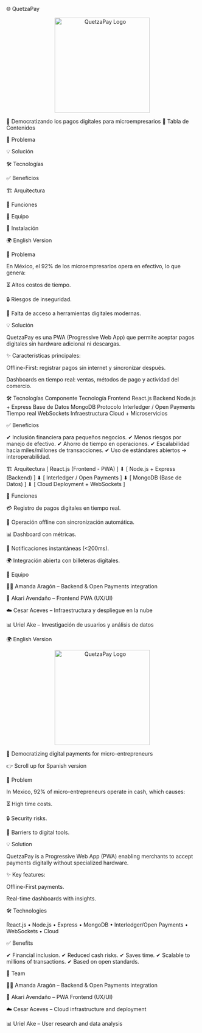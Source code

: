🌐 QuetzaPay
<p align="center"> <img src="assets/logo.png" alt="QuetzaPay Logo" width="250"/> </p>








🚀 Democratizando los pagos digitales para microempresarios
📖 Tabla de Contenidos

📌 Problema

💡 Solución

🛠️ Tecnologías

✅ Beneficios

🏗️ Arquitectura

🔑 Funciones

👥 Equipo

📂 Instalación

🌍 English Version

📌 Problema

En México, el 92% de los microempresarios opera en efectivo, lo que genera:

⏳ Altos costos de tiempo.

🔒 Riesgos de inseguridad.

🚫 Falta de acceso a herramientas digitales modernas.




💡 Solución

QuetzaPay es una PWA (Progressive Web App) que permite aceptar pagos digitales sin hardware adicional ni descargas.

✨ Características principales:

Offline-First: registrar pagos sin internet y sincronizar después.

Dashboards en tiempo real: ventas, métodos de pago y actividad del comercio.

🛠️ Tecnologías
Componente	          Tecnología
Frontend	                       React.js
Backend	                       Node.js + Express
Base de Datos	            MongoDB
Protocolo	                       Interledger / Open Payments
Tiempo real	                       WebSockets
Infraestructura	            Cloud + Microservicios


✅ Beneficios

✔ Inclusión financiera para pequeños negocios.
✔ Menos riesgos por manejo de efectivo.
✔ Ahorro de tiempo en operaciones.
✔ Escalabilidad hacia miles/millones de transacciones.
✔ Uso de estándares abiertos → interoperabilidad.

🏗️ Arquitectura
[ React.js (Frontend - PWA) ] 
        ⬇
[ Node.js + Express (Backend) ]
        ⬇
[ Interledger / Open Payments ]
        ⬇
[ MongoDB (Base de Datos) ]
        ⬇
[ Cloud Deployment + WebSockets ]



🔑 Funciones

💳 Registro de pagos digitales en tiempo real.

📶 Operación offline con sincronización automática.

📊 Dashboard con métricas.

🔔 Notificaciones instantáneas (<200ms).

🌍 Integración abierta con billeteras digitales.


👥 Equipo

👩‍💻 Amanda Aragón – Backend & Open Payments integration

🎨 Akari Avendaño – Frontend PWA (UX/UI)

☁️ Cesar Aceves – Infraestructura y despliegue en la nube

📊 Uriel Ake – Investigación de usuarios y análisis de datos





🌍 English Version
<p align="center"> <img src="assets/logo.png" alt="QuetzaPay Logo" width="250"/> </p>
🚀 Democratizing digital payments for micro-entrepreneurs

👉 Scroll up for Spanish version

📌 Problem

In Mexico, 92% of micro-entrepreneurs operate in cash, which causes:

⏳ High time costs.

🔒 Security risks.

🚫 Barriers to digital tools.

💡 Solution

QuetzaPay is a Progressive Web App (PWA) enabling merchants to accept payments digitally without specialized hardware.


✨ Key features:

Offline-First payments.

Real-time dashboards with insights.

🛠️ Technologies

React.js • Node.js • Express • MongoDB • Interledger/Open Payments • WebSockets • Cloud

✅ Benefits

✔ Financial inclusion.
✔ Reduced cash risks.
✔ Saves time.
✔ Scalable to millions of transactions.
✔ Based on open standards.

👥 Team

👩‍💻 Amanda Aragón – Backend & Open Payments integration

🎨 Akari Avendaño – PWA Frontend (UX/UI)

☁️ Cesar Aceves – Cloud infrastructure and deployment

📊 Uriel Ake – User research and data analysis


